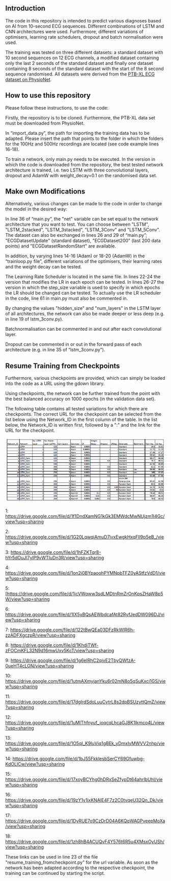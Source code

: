 ## Introduction
The code in this repository is intended to predict various diagnoses based on AI from 10-second ECG sequences. Different combinations of LSTM and CNN architectures were used. Furthermore, different variations of optimisers, learning rate schedulers, dropout and batch normalisation were used.

The training was tested on three different datasets: a standard dataset with 10 second sequences on 12 ECG channels, a modified dataset containing only the last 2 seconds of the standard dataset and finally one dataset containing 8 seconds of the standard dataset with the start of the 8 second sequence randomised. All datasets were derived from the [PTB-XL ECG dataset on PhysioNet](https://physionet.org/content/ptb-xl/1.0.3/).

## How to use this repository

Please follow these instructions, to use the code:

Firstly, the repository is to be cloned. Furthermore, the PTB-XL data set must be downloaded from PhysioNet.

In “import_data.py”, the path for importing the training data has to be adapted. Please insert the path that points to the folder in which the folders for the 100Hz and 500Hz recordings are located (see code example lines 16-18).

To train a network, only main.py needs to be executed. In the version in which the code is downloaded from the repository, the best tested network architecture is trained, i.e. two LSTM with three convolutional layers, dropout and AdamW with weight_decay=0.1 on the randomised data set.

## Make own Modifications

Alternatively, various changes can be made to the code in order to change the model in the desired way: 

In line 36 of “main.py”, the "net" variable can be set equal to the network architecture that you want to test. You can choose between "LSTM", "LSTM_2stacked", "LSTM_3stacked", "LSTM_3Conv" and "LSTM_5Conv". 
The dataset can also be exchanged in lines 26 and 29 of “main.py”; "ECGDatasetUpdate" (standard dataset), "ECGDataset200" (last 200 data points) and "ECGDatasetRandomStart" are available.

In addition, by varying lines 14-16 (Adam) or 18-20 (AdamW) in the “trainloop.py file”, different variations of the optimisers, their learning rates and the weight decay can be tested.

The Learning Rate Scheduler is located in the same file. In lines 22-24 the version that modifies the LR in each epoch can be tested. In lines 26-27 the version in which the step_size variable is used to specify in which epochs the LR should be changed can be tested. To actually use the LR scheduler in the code, line 61 in main.py must also be commented in.

By changing the values "hidden_size" and "num_layers" in the LSTM layer of all architectures, the network can also be made deeper or less deep (e.g. in line 19 of lstm_3conv.py).

Batchnormalisation can be commented in and out after each convolutional layer. 

Dropout can be commented in or out in the forward pass of each architecture (e.g. in line 35 of “lstm_3conv.py”). 

## Resume Training from Checkpoints

Furthermore, various checkpoints are provided, which can simply be loaded into the code as a URL using the gdown library.

Using checkpoints, the network can be further trained from the point with the best balanced accuracy on 1000 epochs (in the validation data set). 

The following table contains all tested variations for which there are checkpoints. The correct URL for the checkpoint can be selected from the list below using the Network_ID in the first column of the table. In the list below, the Network_ID is written first, followed by a ":" and the link for the URL for the checkpoint.

![alt_text](https://github.com/miriam-agrawala/heartcondition-prediction/blob/main/Table_Networkarchitectures.PNG)

1: https://drive.google.com/file/d/1f1DndXamNG1kGk3EMWdcMwNUjzm1I4Gc/view?usp=sharing

2: https://drive.google.com/file/d/1G20LqwqiAmuD7jvxEwgkHxqFIl9p5eB_/view?usp=sharing

3: https://drive.google.com/file/d/1hFZKTqr8-hYr5dOuJl7ylP9vWTIuDn3R/view?usp=sharing

4: https://drive.google.com/file/d/1on2i0BYpaoohPYMNpbTFZ0yAStfzVdD1/view?usp=sharing

5: [https://drive.google.com/file/d/1jcVWqww3sdLMDtnRmZrOnKpsZHaW8p5W/view?usp=sharing

6: https://drive.google.com/file/d/1IX5yBQsAEWbdcafAt82RyfJedDW096DJ/view?usp=sharing

7: https://drive.google.com/file/d/122tBwQEa03DFzRkWIR6h-zzADFXgczpR/view?usp=sharing

8: https://drive.google.com/file/d/1KhdiTWf-zFOCmKFL32N9d16mwUxv5KcT/view?usp=sharing

9: https://drive.google.com/file/d/1g6eIRhC2qivE2TbyQWfzA-0ueHT4cLON/view?usp=sharing

10: https://drive.google.com/file/d/1utmAXmyjanYku6r02mN8o5qSuKxci1GS/view?usp=sharing

11: https://drive.google.com/file/d/17dgIrdSdoLuuCvtrL8s2dpBSUzyttQmZ/view?usp=sharing

12: https://drive.google.com/file/d/1uMIThfnyuf_joqcqLhcaGJ8K1lkmco4L/view?usp=sharing

13: https://drive.google.com/file/d/1O5qI_K9luViq1gBEk_yDmxIvMWVV2nhp/view?usp=sharing

14: https://drive.google.com/file/d/1bJ55FkklesbSerCY69Gfuwbg-KdOLlCw/view?usp=sharing

15: https://drive.google.com/file/d/17xoyBCYhg0hDRxSeZfypDt64ahrIbUhI/view?usp=sharing

16: https://drive.google.com/file/d/19zY1y1jxKNAIE4F7z2C0tvqeU32Qn_Dk/view?usp=sharing

17: https://drive.google.com/file/d/1DyRUE7o9CzDrD04A6KQqWAGPveepMoXa/view?usp=sharing

18: https://drive.google.com/file/d/1zh8hB4ACUQvF4Y576t6R5u4XMsxOyUSh/view?usp=sharing


These links can be used in line 23 of the file "resume_training_fromcheckpoint.py" for the url variable. As soon as the network has been adapted according to the respective checkpoint, the training can be continued by starting the script.


